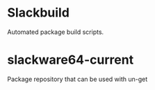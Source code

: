 # Slackbuild
Automated package build scripts.

# slackware64-current
Package repository that can be used with un-get
